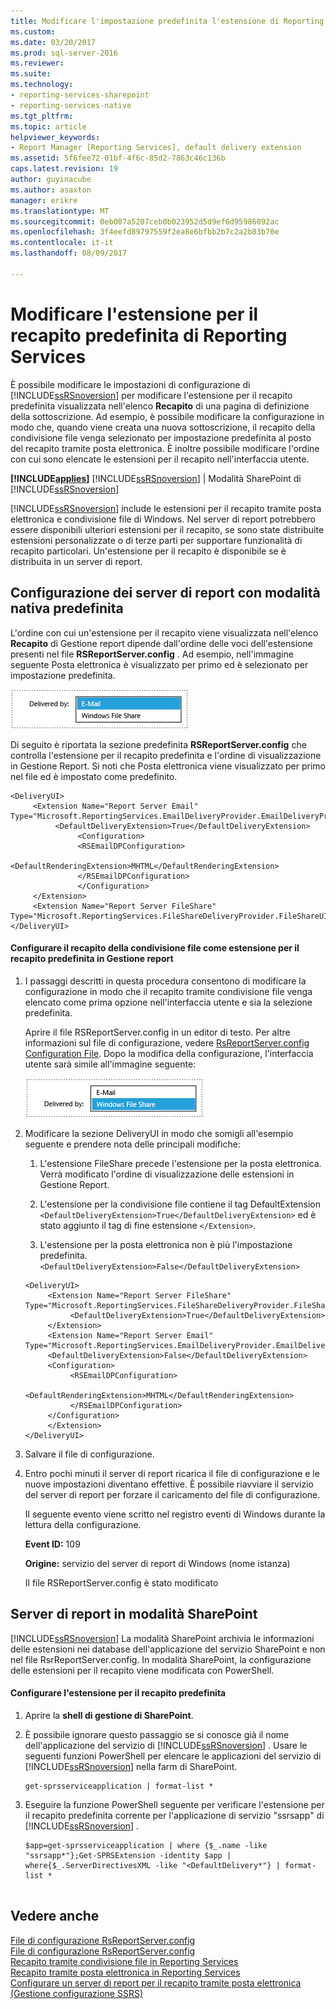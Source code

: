 ```yaml
---
title: Modificare l'impostazione predefinita l'estensione di Reporting Services recapito | Documenti Microsoft
ms.custom: 
ms.date: 03/20/2017
ms.prod: sql-server-2016
ms.reviewer: 
ms.suite: 
ms.technology:
- reporting-services-sharepoint
- reporting-services-native
ms.tgt_pltfrm: 
ms.topic: article
helpviewer_keywords:
- Report Manager [Reporting Services], default delivery extension
ms.assetid: 5f6fee72-01bf-4f6c-85d2-7863c46c136b
caps.latest.revision: 19
author: guyinacube
ms.author: asaxton
manager: erikre
ms.translationtype: MT
ms.sourcegitcommit: 0eb007a5207ceb0b023952d5d9ef6d95986092ac
ms.openlocfilehash: 3f4eefd89797559f2ea8e6bfbb2b7c2a2b83b70e
ms.contentlocale: it-it
ms.lasthandoff: 08/09/2017

---
```

# <a name="change-the-default-reporting-services-delivery-extension"></a>Modificare l'estensione per il recapito predefinita di Reporting Services
  È possibile modificare le impostazioni di configurazione di [!INCLUDE[ssRSnoversion](../../includes/ssrsnoversion-md.md)] per modificare l'estensione per il recapito predefinita visualizzata nell'elenco **Recapito** di una pagina di definizione della sottoscrizione. Ad esempio, è possibile modificare la configurazione in modo che, quando viene creata una nuova sottoscrizione, il recapito della condivisione file venga selezionato per impostazione predefinita al posto del recapito tramite posta elettronica. È inoltre possibile modificare l'ordine con cui sono elencate le estensioni per il recapito nell'interfaccia utente.  
  
 **[!INCLUDE[applies](../../includes/applies-md.md)]**  [!INCLUDE[ssRSnoversion](../../includes/ssrsnoversion-md.md)] | Modalità SharePoint di [!INCLUDE[ssRSnoversion](../../includes/ssrsnoversion-md.md)]   
  
 [!INCLUDE[ssRSnoversion](../../includes/ssrsnoversion-md.md)] include le estensioni per il recapito tramite posta elettronica e condivisione file di Windows. Nel server di report potrebbero essere disponibili ulteriori estensioni per il recapito, se sono state distribuite estensioni personalizzate o di terze parti per supportare funzionalità di recapito particolari. Un'estensione per il recapito è disponibile se è distribuita in un server di report.  
  
## <a name="default-native-mode-report-server-configuration"></a>Configurazione dei server di report con modalità nativa predefinita  
 L'ordine con cui un'estensione per il recapito viene visualizzata nell'elenco **Recapito** di Gestione report dipende dall'ordine delle voci dell'estensione presenti nel file **RSReportServer.config** . Ad esempio, nell'immagine seguente Posta elettronica è visualizzato per primo ed è selezionato per impostazione predefinita.  
  
 ![elenco predefinito di estensioni per il recapito](../../reporting-services/subscriptions/media/ssrs-default-delivery.png "elenco predefinito di estensioni per il recapito")  
  
 Di seguito è riportata la sezione predefinita **RSReportServer.config** che controlla l'estensione per il recapito predefinita e l'ordine di visualizzazione in Gestione Report. Si noti che Posta elettronica viene visualizzato per primo nel file ed è impostato come predefinito.  
  
```  
<DeliveryUI>  
     <Extension Name="Report Server Email" Type="Microsoft.ReportingServices.EmailDeliveryProvider.EmailDeliveryProviderControl,ReportingServicesEmailDeliveryProvider">  
          <DefaultDeliveryExtension>True</DefaultDeliveryExtension>  
               <Configuration>  
               <RSEmailDPConfiguration>  
                    <DefaultRenderingExtension>MHTML</DefaultRenderingExtension>  
               </RSEmailDPConfiguration>  
               </Configuration>  
     </Extension>  
     <Extension Name="Report Server FileShare" Type="Microsoft.ReportingServices.FileShareDeliveryProvider.FileShareUIControl,ReportingServicesFileShareDeliveryProvider"/>  
</DeliveryUI>  
```  
  
#### <a name="configure-file-share-delivery-as-the-default-delivery-extension-in-report-manager"></a>Configurare il recapito della condivisione file come estensione per il recapito predefinita in Gestione report  
  
1.  I passaggi descritti in questa procedura consentono di modificare la configurazione in modo che il recapito tramite condivisione file venga elencato come prima opzione nell'interfaccia utente e sia la selezione predefinita.  
  
     Aprire il file RSReportServer.config in un editor di testo. Per altre informazioni sul file di configurazione, vedere [RsReportServer.config Configuration File](../../reporting-services/report-server/rsreportserver-config-configuration-file.md). Dopo la modifica della configurazione, l'interfaccia utente sarà simile all'immagine seguente:  
  
     ![modificare l'elenco di estensioni per il recapito](../../reporting-services/subscriptions/media/ssrs-modified-delivery.png "modificato l'elenco di estensioni per il recapito")  
  
2.  Modificare la sezione DeliveryUI in modo che somigli all'esempio seguente e prendere nota delle principali modifiche:  
  
    1.  L'estensione FileShare precede l'estensione per la posta elettronica. Verrà modificato l'ordine di visualizzazione delle estensioni in Gestione Report.  
  
    2.  L'estensione per la condivisione file contiene il tag DefaultExtension `<DefaultDeliveryExtension>True</DefaultDeliveryExtension>` ed è stato aggiunto il tag di fine estensione `</Extension>`.  
  
    3.  L'estensione per la posta elettronica non è più l'impostazione predefinita. `<DefaultDeliveryExtension>False</DefaultDeliveryExtension>`  
  
    ```  
    <DeliveryUI>  
         <Extension Name="Report Server FileShare" Type="Microsoft.ReportingServices.FileShareDeliveryProvider.FileShareUIControl,ReportingServicesFileShareDeliveryProvider">  
              <DefaultDeliveryExtension>True</DefaultDeliveryExtension>  
         </Extension>  
         <Extension Name="Report Server Email" Type="Microsoft.ReportingServices.EmailDeliveryProvider.EmailDeliveryProviderControl,ReportingServicesEmailDeliveryProvider">  
         <DefaultDeliveryExtension>False</DefaultDeliveryExtension>  
         <Configuration>  
              <RSEmailDPConfiguration>  
                   <DefaultRenderingExtension>MHTML</DefaultRenderingExtension>  
              </RSEmailDPConfiguration>  
         </Configuration>  
         </Extension>  
    </DeliveryUI>  
    ```  
  
3.  Salvare il file di configurazione.  
  
4.  Entro pochi minuti il server di report ricarica il file di configurazione e le nuove impostazioni diventano effettive. È possibile riavviare il servizio del server di report per forzare il caricamento del file di configurazione.  
  
     Il seguente evento viene scritto nel registro eventi di Windows durante la lettura della configurazione.  
  
     **Event ID:** 109  
  
     **Origine:** servizio del server di report di Windows (nome istanza)  
  
     Il file RSReportServer.config è stato modificato  
  
## <a name="sharepoint-mode-report-servers"></a>Server di report in modalità SharePoint  
 [!INCLUDE[ssRSnoversion](../../includes/ssrsnoversion-md.md)] La modalità SharePoint archivia le informazioni delle estensioni nei database dell'applicazione del servizio SharePoint e non nel file RsrReportServer.config. In modalità SharePoint, la configurazione delle estensioni per il recapito viene modificata con PowerShell.  
  
#### <a name="configure-the-default-delivery-extension"></a>Configurare l'estensione per il recapito predefinita  
  
1.  Aprire la **shell di gestione di SharePoint**.  
  
2.  È possibile ignorare questo passaggio se si conosce già il nome dell'applicazione del servizio di [!INCLUDE[ssRSnoversion](../../includes/ssrsnoversion-md.md)] . Usare le seguenti funzioni PowerShell per elencare le applicazioni del servizio di [!INCLUDE[ssRSnoversion](../../includes/ssrsnoversion-md.md)] nella farm di SharePoint.  
  
    ```  
    get-sprsserviceapplication | format-list *  
    ```  
  
3.  Eseguire la funzione PowerShell seguente per verificare l'estensione per il recapito predefinita corrente per l'applicazione di servizio "ssrsapp" di [!INCLUDE[ssRSnoversion](../../includes/ssrsnoversion-md.md)] .  
  
    ```  
    $app=get-sprsserviceapplication | where {$_.name -like "ssrsapp*"};Get-SPRSExtension -identity $app | where{$_.ServerDirectivesXML -like "<DefaultDelivery*"} | format-list *  
  
    ```
  
## <a name="see-also"></a>Vedere anche  
 [File di configurazione RsReportServer.config](../../reporting-services/report-server/rsreportserver-config-configuration-file.md)   
 [File di configurazione RsReportServer.config](../../reporting-services/report-server/rsreportserver-config-configuration-file.md)   
 [Recapito tramite condivisione file in Reporting Services](../../reporting-services/subscriptions/file-share-delivery-in-reporting-services.md)   
 [Recapito tramite posta elettronica in Reporting Services](../../reporting-services/subscriptions/e-mail-delivery-in-reporting-services.md)   
 [Configurare un server di report per il recapito tramite posta elettronica (Gestione configurazione SSRS)](http://msdn.microsoft.com/en-us/b838f970-d11a-4239-b164-8d11f4581d83)  
  
  
